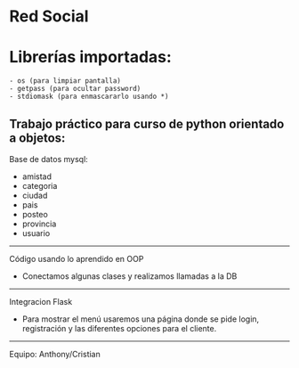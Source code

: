 # Red Social
# Librerías importadas: 
	- os (para limpiar pantalla)
	- getpass (para ocultar password)
	- stdiomask (para enmascararlo usando *)


Trabajo práctico para curso de python orientado a objetos:
---------------------------------------------------------
Base de datos mysql:
 - amistad
 - categoria
 - ciudad
 - pais
 - posteo
 - provincia
 - usuario
---------------------------------------------------------
Código usando lo aprendido en OOP
 - Conectamos algunas clases y realizamos llamadas a la DB
---------------------------------------------------------
Integracion Flask
 - Para mostrar el menú usaremos una página donde se pide login, registración y las diferentes opciones para el cliente.
---------------------------------------------------------
Equipo: Anthony/Cristian

